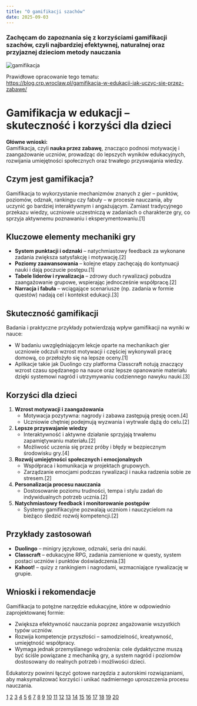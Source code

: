 ```yaml
---
title: "O gamifikacji szachów"
date: 2025-09-03
---
```

### Zachęcam do zapoznania się z korzyściami gamifikacji szachów, czyli najbardziej efektywnej, naturalnej oraz przyjaznej dzieciom metody nauczania

![gamifikacja](/uploads/chess_future.webp)

Prawidłowe opracowanie tego tematu: https://blog.crp.wroclaw.pl/gamifikacja-w-edukacji-jak-uczyc-sie-przez-zabawe/

# Gamifikacja w edukacji – skuteczność i korzyści dla dzieci

**Główne wnioski:**  
Gamifikacja, czyli **nauka przez zabawę**, znacząco podnosi motywację i zaangażowanie uczniów, prowadząc do lepszych wyników edukacyjnych, rozwijania umiejętności społecznych oraz trwałego przyswajania wiedzy.

## Czym jest gamifikacja?
Gamifikacja to wykorzystanie mechanizmów znanych z gier – punktów, poziomów, odznak, rankingu czy fabuły – w procesie nauczania, aby uczynić go bardziej interaktywnym i angażującym. Zamiast tradycyjnego przekazu wiedzy, uczniowie uczestniczą w zadaniach o charakterze gry, co sprzyja aktywnemu poznawaniu i eksperymentowaniu.[1]

## Kluczowe elementy mechaniki gry
- **System punktacji i odznaki** – natychmiastowy feedback za wykonane zadania zwiększa satysfakcję i motywację.[2]
- **Poziomy zaawansowania** – kolejne etapy zachęcają do kontynuacji nauki i dają poczucie postępu.[1]
- **Tabele liderów i rywalizacja** – zdrowy duch rywalizacji pobudza zaangażowanie grupowe, wspierając jednocześnie współpracę.[2]
- **Narracja i fabuła** – wciągające scenariusze (np. zadania w formie questów) nadają cel i kontekst edukacji.[3]

## Skuteczność gamifikacji
Badania i praktyczne przykłady potwierdzają wpływ gamifikacji na wyniki w nauce:
- W badaniu uwzględniającym lekcje oparte na mechanikach gier uczniowie odczuli wzrost motywacji i częściej wykonywali pracę domową, co przełożyło się na lepsze oceny.[1]
- Aplikacje takie jak Duolingo czy platforma Classcraft notują znaczący wzrost czasu spędzanego na nauce oraz lepsze opanowanie materiału dzięki systemowi nagród i utrzymywaniu codziennego nawyku nauki.[3]

## Korzyści dla dzieci
1. **Wzrost motywacji i zaangażowania**  
   - Motywacja pozytywna: nagrody i zabawa zastępują presję ocen.[4]
   - Uczniowie chętniej podejmują wyzwania i wytrwale dążą do celu.[2]
2. **Lepsze przyswajanie wiedzy**  
   - Interaktywność i aktywne działanie sprzyjają trwałemu zapamiętywaniu materiału.[2]
   - Możliwość uczenia się przez próby i błędy w bezpiecznym środowisku gry.[4]
3. **Rozwój umiejętności społecznych i emocjonalnych**  
   - Współpraca i komunikacja w projektach grupowych.  
   - Zarządzanie emocjami podczas rywalizacji i nauka radzenia sobie ze stresem.[2]
4. **Personalizacja procesu nauczania**  
   - Dostosowanie poziomu trudności, tempa i stylu zadań do indywidualnych potrzeb ucznia.[2]
5. **Natychmiastowy feedback i monitorowanie postępów**  
   - Systemy gamifikacyjne pozwalają uczniom i nauczycielom na bieżąco śledzić rozwój kompetencji.[2]

## Przykłady zastosowań
- **Duolingo** – minigry językowe, odznaki, seria dni nauki.  
- **Classcraft** – edukacyjne RPG, zadania zamienione w questy, system postaci uczniów i punktów doświadczenia.[3]
- **Kahoot!** – quizy z rankingiem i nagrodami, wzmacniające rywalizację w grupie.  

## Wnioski i rekomendacje
Gamifikacja to potężne narzędzie edukacyjne, które w odpowiednio zaprojektowanej formie:
- Zwiększa efektywność nauczania poprzez angażowanie wszystkich typów uczniów.  
- Rozwija kompetencje przyszłości – samodzielność, kreatywność, umiejętność współpracy.  
- Wymaga jednak przemyślanego wdrożenia: cele dydaktyczne muszą być ściśle powiązane z mechaniką gry, a system nagród i poziomów dostosowany do realnych potrzeb i możliwości dzieci.  

Edukatorzy powinni łączyć gotowe narzędzia z autorskimi rozwiązaniami, aby maksymalizować korzyści i unikać nadmiernego uproszczenia procesu nauczania.

[1](https://blog.crp.wroclaw.pl/gamifikacja-w-edukacji-jak-uczyc-sie-przez-zabawe/)
[2](https://steamabc.edu.pl/wykorzystanie-gamifikacji-w-procesie-edukacji-zwiekszenie-motywacji-i-efektywnosci-nauczania)
[3](https://www.szkola-lomnica.pl/ozywienie-nauki-gry-edukacyjne-i-gamifikacja-na-przykladach-praktycznych/)
[4](https://www.kapitannauka.pl/blog/wychowanie-i-rozwoj-dziecka/grywalizacja-w-edukacji-jakie-sa-jej-zalety)
[5](https://cognitus.pl/blog/gamifikacja-w-edukacji-co-warto-wiedziec/)
[6](https://przegladpedagogiczny.ukw.edu.pl/archive/article/560/grywalizacja-w-percepcji-uczniow-szkoly-ponadpodstawowej/article.pdf)
[7](https://www.tanietablice.pl/smartblog/85/Gamifikacja-w-procesie-nauczania.html)
[8](https://www.drmalinowski.edu.pl/posts/2538-gamifikacja)
[9](https://dbc.wroc.pl/Content/131544/Brzezicki_Podejscie_do_oceny_zastosowania_gamifikacji.pdf)
[10](https://edunews.pl/narzedzia-i-projekty/edutainment/6374-czy-gry-moga-pomoc-sie-uczyc-grywalizacja-w-edukacji-nauka-przez-zabawe)
[11](https://czasopisma.bg.ug.edu.pl/index.php/argumentahistorica/article/view/3348/2878)
[12](https://www.ptde.org/pluginfile.php/1519/mod_page/content/23/XXVII_franczyk.pdf?time=1639575651560)
[13](https://kompetencjecyfrowe.gov.pl/aktualnosci/wpis/grywalizacja-w-edukacji-czyli-jak-wykorzystac-gry-cyfrowe-w-nauczaniu)
[14](https://bibliotekanauki.pl/articles/1367790.pdf)
[15](https://czasopisma.ignatianum.edu.pl/nis/article/download/941/1017)
[16](https://www.instytut-educare.pl/grywalizacja-w-edukacji/)
[17](https://edumaster.pl/wiedza/jak-wykorzystac-gamifikacje-w-edukacji)
[18](https://epale.ec.europa.eu/pl/blog/grywalizacja-w-edukacji-laczy-ponad-podzialami)
[19](https://www.ibe.edu.pl/images/EBiS/Numery/2019-2-3/PDF/ebis-2019-2-2.pdf)
[20](https://nauczyciele.edu.pl/wp-content/uploads/2021/05/TW%C3%93RCZA-EDUKACJA-TW%C3%93RCZY-NAUCZYCIEL-CZERWIEC-2020-2.pdf)

<br>



<br>
